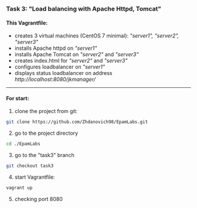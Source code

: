 ### Task 3: "Load balancing with Apache Httpd, Tomcat" ###
#### This Vagrantfile: ####
-   creates 3 virtual machines (CentOS 7 minimal): *"server1", "server2", "server3"*
-   installs Apache httpd on *"server1"*
-   installs Apache Tomcat on *"server2"* and *"server3"*
-   creates index.html for *"server2"* and *"server3"*
-   configures loadbalancer on *"server1"*
-   displays status loadbalancer on address *http://localhost:8080/jkmanager/*
---
#### For start: ####
1.   clone the project from git:
```sh
git clone https://github.com/Zhdanovich98/EpamLabs.git
```
2.   go to the project directory
```sh
cd ./EpamLabs
```
3.    go to the "task3" branch
```sh
git checkout task3
```
4.   start Vagrantfile:
```sh
vagrant up
```
5.   checking port 8080
